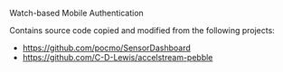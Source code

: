 Watch-based Mobile Authentication

Contains source code copied and modified from the following projects:

* https://github.com/pocmo/SensorDashboard
* https://github.com/C-D-Lewis/accelstream-pebble
